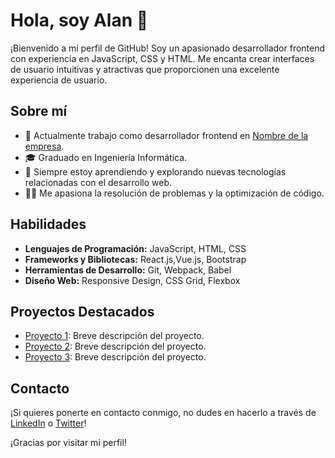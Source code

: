 # Hola, soy Alan 👋

¡Bienvenido a mi perfil de GitHub! Soy un apasionado desarrollador frontend con experiencia en JavaScript, CSS y HTML. Me encanta crear interfaces de usuario intuitivas y atractivas que proporcionen una excelente experiencia de usuario.

## Sobre mí

- 💼 Actualmente trabajo como desarrollador frontend en [Nombre de la empresa](https://www.ejemplo.com).
- 🎓 Graduado en Ingeniería Informática.
- 🌱 Siempre estoy aprendiendo y explorando nuevas tecnologías relacionadas con el desarrollo web.
- 👨‍💻 Me apasiona la resolución de problemas y la optimización de código.

## Habilidades

- **Lenguajes de Programación:** JavaScript, HTML, CSS
- **Frameworks y Bibliotecas:** React.js,Vue.js, Bootstrap
- **Herramientas de Desarrollo:** Git, Webpack, Babel
- **Diseño Web:** Responsive Design, CSS Grid, Flexbox

## Proyectos Destacados

- [Proyecto 1](https://github.com/tuusuario/proyecto-1): Breve descripción del proyecto.
- [Proyecto 2](https://github.com/tuusuario/proyecto-2): Breve descripción del proyecto.
- [Proyecto 3](https://github.com/tuusuario/proyecto-3): Breve descripción del proyecto.

## Contacto

¡Si quieres ponerte en contacto conmigo, no dudes en hacerlo a través de [LinkedIn](https://www.linkedin.com/in/alan-espinoza11/) o [Twitter](https://twitter.com/tuusuario)!

¡Gracias por visitar mi perfil!

